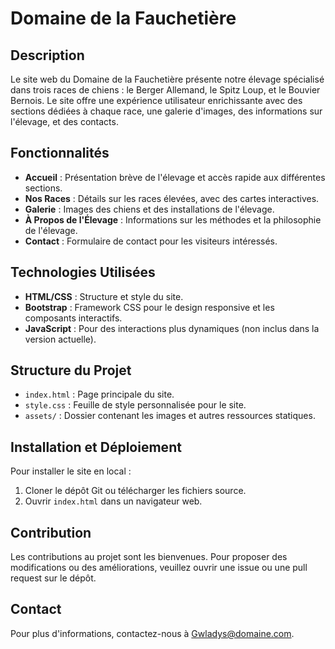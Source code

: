 # Domaine de la Fauchetière

## Description
Le site web du Domaine de la Fauchetière présente notre élevage spécialisé dans trois races de chiens : le Berger Allemand, le Spitz Loup, et le Bouvier Bernois. Le site offre une expérience utilisateur enrichissante avec des sections dédiées à chaque race, une galerie d'images, des informations sur l'élevage, et des contacts.


## Fonctionnalités 
- **Accueil** : Présentation brève de l'élevage et accès rapide aux différentes sections.
- **Nos Races** : Détails sur les races élevées, avec des cartes interactives.
- **Galerie** : Images des chiens et des installations de l'élevage.
- **À Propos de l'Élevage** : Informations sur les méthodes et la philosophie de l'élevage.
- **Contact** : Formulaire de contact pour les visiteurs intéressés.

## Technologies Utilisées
- **HTML/CSS** : Structure et style du site.
- **Bootstrap** : Framework CSS pour le design responsive et les composants interactifs.
- **JavaScript** : Pour des interactions plus dynamiques (non inclus dans la version actuelle).

## Structure du Projet
- `index.html` : Page principale du site.
- `style.css` : Feuille de style personnalisée pour le site.
- `assets/` : Dossier contenant les images et autres ressources statiques.

## Installation et Déploiement
Pour installer le site en local :
1. Cloner le dépôt Git ou télécharger les fichiers source.
2. Ouvrir `index.html` dans un navigateur web.

## Contribution
Les contributions au projet sont les bienvenues. Pour proposer des modifications ou des améliorations, veuillez ouvrir une issue ou une pull request sur le dépôt.


## Contact
Pour plus d'informations, contactez-nous à [Gwladys@domaine.com](mailto:Gwladys@domaine.com).
